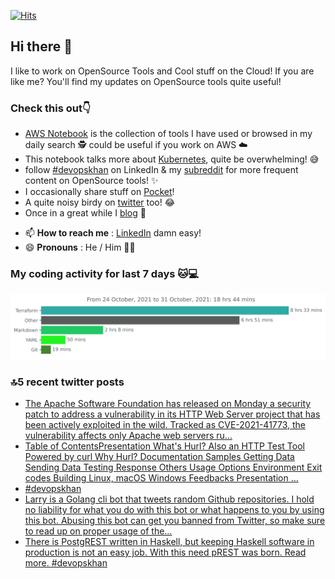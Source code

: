[![Hits](https://hits.seeyoufarm.com/api/count/incr/badge.svg?url=https%3A%2F%2Fgithub.com%2Fakhan4u%2Fhit-counter&count_bg=%2379C83D&title_bg=%23555555&icon=&icon_color=%23E7E7E7&title=visits&edge_flat=false)](https://hits.seeyoufarm.com)

## Hi there 👋

I like to work on OpenSource Tools and Cool stuff on the Cloud! If you are like me? You'll find my updates on OpenSource tools quite useful!

### Check this out👇

* [AWS Notebook](https://histre.com/public/notebooks/dnllyanu/aws/) is the collection of tools I have used or browsed in my daily search 🕵️ could be useful if you work on AWS ☁️
* This notebook talks more about [Kubernetes](https://histre.com/public/notebooks/6uxdvo3y/kubernetes/), quite be overwhelming! 😅
* follow [#devopskhan](https://www.linkedin.com/feed/hashtag/devopskhan/) on LinkedIn & my [subreddit](https://www.reddit.com/r/devopskhan/) for more frequent content on OpenSource tools! ✨
* I occasionally share stuff on [Pocket](https://getpocket.com/@ej6g8d1dp2829A16a9Tf5d4T6bAMp3d8791rejDe86yem3bm4e14ex4fT4dluk29)!
* A quite noisy birdy on [twitter](https://twitter.com/Amaankhan4you) too! 😂
* Once in a great while I [blog](https://linuxparrot.com/) 😬


- 📫 **How to reach me** : [LinkedIn](https://www.linkedin.com/in/amaan-khan-linux-ninja) damn easy!
- 😄 **Pronouns** : He / Him 🤷‍♂️

### My coding activity for last 7 days 🐱💻

<img src="https://github.com/akhan4u/akhan4u/blob/main/images/stat.svg" alt="Amaan's Wakatime Activity!"/>

### 🔝5️ recent twitter posts
<!-- DEVDOJO:START -->
- [The Apache Software Foundation has released on Monday a security patch to address a vulnerability in its HTTP Web Server project that has been actively exploited in the wild. Tracked as CVE-2021-41773, the vulnerability affects only Apache web servers ru…](https://rss.app/articles/cb4e791f6f6d729c074351566bd3a7c508111d6e3e32b3e0cce98f1b8bd27ec8f750b648389c9b2beca36e78da14089362d36fe0c4127d178838c166)
- [Table of ContentsPresentation What's Hurl? Also an HTTP Test Tool Powered by curl Why Hurl? Documentation Samples Getting Data Sending Data Testing Response Others Usage Options Environment Exit codes Building Linux, macOS Windows Feedbacks Presentation …](https://rss.app/articles/cb4e791f6f6d729c074351566bd3a7c508111d6e3e32b3e0cce98f1b8bd27ec8f750b648389c9b2beca36e78da14089362d36be0c4117813823cc464)
- [#devopskhan](https://rss.app/articles/cb4e791f6f6d729c074351566bd3a7c508111d6e3e32b3e0cce98f1b8bd27ec8f750b648389c9b2beca36e78da14089362d060e3cb117c138939cd6b)
- [Larry is a Golang cli bot that tweets random Github repositories. I hold no liability for what you do with this bot or what happens to you by using this bot. Abusing this bot can get you banned from Twitter, so make sure to read up on proper usage of the…](https://rss.app/articles/cb4e791f6f6d729c074351566bd3a7c508111d6e3e32b3e0cce98f1b8bd27ec8f750b648389c9b2beca36e78db1d0e9a63d460e4cb1072118b39c260)
- [There is PostgREST written in Haskell, but keeping Haskell software in production is not an easy job. With this need pREST was born. Read more. #devopskhan](https://rss.app/articles/cb4e791f6f6d729c074351566bd3a7c508111d6e3e32b3e0cce98f1b8bd27ec8f750b648389c9b2beca36e78db1d0e9a63d46de1c11479148b32c362)
<!-- DEVDOJO:END -->

<!-- ![Amaan's GitHub stats](https://github-readme-stats.vercel.app/api?username=akhan4u&count_private=true&show_icons=true&hide=contribs) -->
